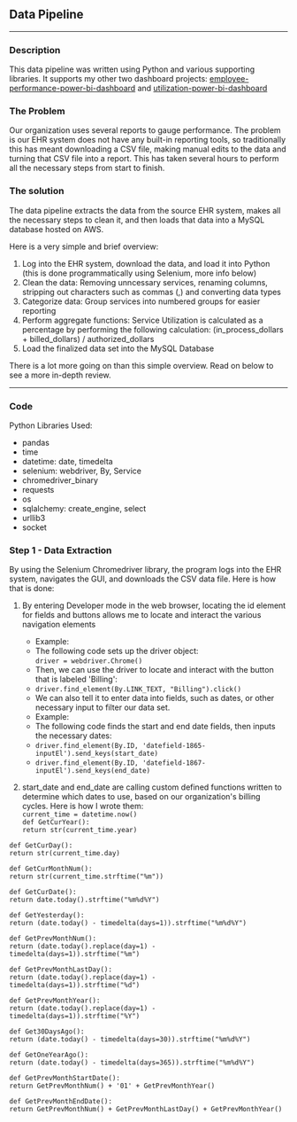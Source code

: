## Data Pipeline

---

### Description
This data pipeline was written using Python and various supporting libraries. It supports my other two dashboard projects: [employee-performance-power-bi-dashboard](https://github.com/gmar84/employee-performance-power-bi-dashboard) and [utilization-power-bi-dashboard](https://github.com/gmar84/utilization-power-bi-dashboard)

### The Problem
Our organization uses several reports to gauge performance. The problem is our EHR system does not have any built-in reporting tools, so traditionally this has meant downloading a CSV file, making manual edits to the data and turning that CSV file into a report. This has taken several hours to perform all the necessary steps from start to finish.

### The solution
The data pipeline extracts the data from the source EHR system, makes all the necessary steps to clean it, and then loads that data into a MySQL database hosted on AWS. 

Here is a very simple and brief overview:
1. Log into the EHR system, download the data, and load it into Python (this is done programmatically using Selenium, more info below)
2. Clean the data: Removing unncessary services, renaming columns, stripping out characters such as commas (,) and converting data types
3. Categorize data: Group services into numbered groups for easier reporting
4. Perform aggregate functions: Service Utilization is calculated as a percentage by performing the following calculation: (in_process_dollars + billed_dollars) / authorized_dollars
5. Load the finalized data set into the MySQL Database

There is a lot more going on than this simple overview. Read on below to see a more in-depth review.

---

### Code
Python Libraries Used:
- pandas
- time
- datetime: date, timedelta
- selenium: webdriver, By, Service
- chromedriver_binary
- requests
- os
- sqlalchemy: create_engine, select
- urllib3
- socket

### Step 1 - Data Extraction

By using the Selenium Chromedriver library, the program logs into the EHR system, navigates the GUI, and downloads the CSV data file. Here is how that is done:
1. By entering Developer mode in the web browser, locating the id element for fields and buttons allows me to locate and interact the various navigation elements
    - Example:
    - The following code sets up the driver object:\
       `driver = webdriver.Chrome()`
    - Then, we can use the driver to locate and interact with the button that is labeled 'Billing':
    - `driver.find_element(By.LINK_TEXT, "Billing").click()`
    - We can also tell it to enter data into fields, such as dates, or other necessary input to filter our data set.
    - Example:
    - The following code finds the start and end date fields, then inputs the necessary dates:
    - `driver.find_element(By.ID, 'datefield-1865-inputEl').send_keys(start_date)`
    - `driver.find_element(By.ID, 'datefield-1867-inputEl').send_keys(end_date)`

2. start_date and end_date are calling custom defined functions written to determine which dates to use, based on our organization's billing cycles. Here is how I wrote them:\
`current_time = datetime.now()`\
`def GetCurYear():`\
    `return str(current_time.year)`

`def GetCurDay():`\
    `return str(current_time.day)`

`def GetCurMonthNum():`\
    `return str(current_time.strftime("%m"))`

`def GetCurDate():`\
    `return date.today().strftime("%m%d%Y")`

`def GetYesterday():`\
    `return (date.today() - timedelta(days=1)).strftime("%m%d%Y")`
    
`def GetPrevMonthNum():`\
    `return (date.today().replace(day=1) - timedelta(days=1)).strftime("%m")`
    
`def GetPrevMonthLastDay():`\
    `return (date.today().replace(day=1) - timedelta(days=1)).strftime("%d")`

`def GetPrevMonthYear():`\
    `return (date.today().replace(day=1) - timedelta(days=1)).strftime("%Y")`

`def Get30DaysAgo():`\
    `return (date.today() - timedelta(days=30)).strftime("%m%d%Y")`

`def GetOneYearAgo():`\
    `return (date.today() - timedelta(days=365)).strftime("%m%d%Y")`

`def GetPrevMonthStartDate():`\
    `return GetPrevMonthNum() + '01' + GetPrevMonthYear()`

`def GetPrevMonthEndDate():`\
    `return GetPrevMonthNum() + GetPrevMonthLastDay() + GetPrevMonthYear()`

